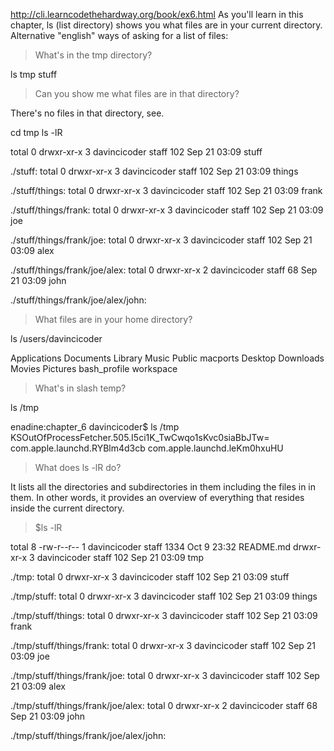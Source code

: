 http://cli.learncodethehardway.org/book/ex6.html
As you'll learn in this chapter, ls (list directory) shows you what files are in your current directory.
Alternative "english" ways of asking for a list of files:

>What's in the tmp directory?

ls tmp
stuff

>Can you show me what files are in that directory?

There's no files in that directory, see. 

cd tmp
ls -lR

total 0
drwxr-xr-x  3 davincicoder  staff  102 Sep 21 03:09 stuff

./stuff:
total 0
drwxr-xr-x  3 davincicoder  staff  102 Sep 21 03:09 things

./stuff/things:
total 0
drwxr-xr-x  3 davincicoder  staff  102 Sep 21 03:09 frank

./stuff/things/frank:
total 0
drwxr-xr-x  3 davincicoder  staff  102 Sep 21 03:09 joe

./stuff/things/frank/joe:
total 0
drwxr-xr-x  3 davincicoder  staff  102 Sep 21 03:09 alex

./stuff/things/frank/joe/alex:
total 0
drwxr-xr-x  2 davincicoder  staff  68 Sep 21 03:09 john

./stuff/things/frank/joe/alex/john:



>What files are in your home directory?

ls /users/davincicoder 

Applications Documents    Library      Music        Public       macports
Desktop      Downloads    Movies       Pictures     bash_profile workspace


>What's in slash temp?

ls /tmp 

enadine:chapter_6 davincicoder$ ls /tmp
KSOutOfProcessFetcher.505.I5ci1K_TwCwqo1sKvc0siaBbJTw=
com.apple.launchd.RYBlm4d3cb
com.apple.launchd.leKm0hxuHU

> What does ls -lR do?

It lists all the directories and subdirectories in them including the files in in them.
In other words, it provides an overview of everything that resides inside the current directory. 

>$ls -lR

total 8
-rw-r--r--  1 davincicoder  staff  1334 Oct  9 23:32 README.md
drwxr-xr-x  3 davincicoder  staff   102 Sep 21 03:09 tmp

./tmp:
total 0
drwxr-xr-x  3 davincicoder  staff  102 Sep 21 03:09 stuff

./tmp/stuff:
total 0
drwxr-xr-x  3 davincicoder  staff  102 Sep 21 03:09 things

./tmp/stuff/things:
total 0
drwxr-xr-x  3 davincicoder  staff  102 Sep 21 03:09 frank

./tmp/stuff/things/frank:
total 0
drwxr-xr-x  3 davincicoder  staff  102 Sep 21 03:09 joe

./tmp/stuff/things/frank/joe:
total 0
drwxr-xr-x  3 davincicoder  staff  102 Sep 21 03:09 alex

./tmp/stuff/things/frank/joe/alex:
total 0
drwxr-xr-x  2 davincicoder  staff  68 Sep 21 03:09 john

./tmp/stuff/things/frank/joe/alex/john:
